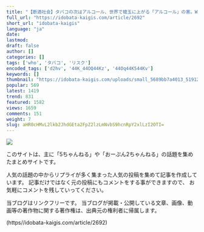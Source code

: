 ```yaml
---
title: "【断酒社会】タバコの次はアルコール、世界で槍玉に上がる「アルコール」の害。WHOの呼びかけでアルコールリスクが次々と明らかに"
full_url: "https://idobata-kaigis.com/article/2692"
short_url: "idobata-kaigis"
language: "ja"
date: 
lastmod: 
draft: false
author: []
categories: []
tags: ['who', 'タバコ', 'リスク']
encoded_tags: ['d2hv', '44K_44OQ44Kz', '44Oq44K544Kv']
keywords: []
thumbnail: "https://idobata-kaigis.com/uploads/small_5689bb7a4013_5191232c35.jpg"
popular: 569
latest: 1419
trend: 831
featured: 1582
views: 1659
comments: 151
weight: 7
slug: aHR0cHMvL2lkb2JhdGEta2FpZ2lzLmNvbS9hcnRpY2xlLzI2OTI=
---
```


![](https://idobata-kaigis.com/uploads/small_5689bb7a4013_5191232c35.jpg)

<div><p class=''>このサイトは、主に「5ちゃんねる」や「おーぷん2ちゃんねる」の話題を集めたまとめサイトです。</p><p>人気の話題の中からリプライが多く集まった人気の投稿を集めて記事を作成しています。 記事だけではなく元の投稿にもコメントをする事ができますので、 お気軽にコメントを残していってください。</p><p class=''>当ブログはリンクフリーです。 当ブログが掲載・公開している文章、画像、動画等の著作物に関する著作権は、出典元の権利者に帰属します。</p></div>

(https//idobata-kaigis.com/article/2692)
